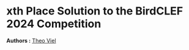 # xth Place Solution to the BirdCLEF 2024 Competition

**Authors :** [Theo Viel](https://github.com/TheoViel)
